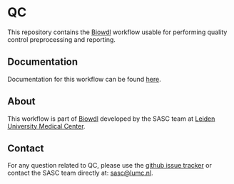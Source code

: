 # QC
This repository contains the [Biowdl](https://github.com/biowdl) 
workflow usable for performing quality control preprocessing and
reporting.

## Documentation
Documentation for this workflow can be
found [here](https://biowdl.github.io/QC/).

## About
This workflow is part of [Biowdl](https://github.com/biowdl) developed by the
SASC team at [Leiden University Medical Center](https://www.lumc.nl/).

## Contact
<p>
  <!-- Obscure e-mail address for spammers -->
For any question related to QC, please use the
<a href="https://github.com/biowdl/QC/issues">github issue tracker</a>
or contact the SASC team directly at: 
<a href="&#109;&#97;&#105;&#108;&#116;&#111;&#58;&#115;&#97;&#115;&#99;&#64;&#108;&#117;&#109;&#99;&#46;&#110;&#108;">
&#115;&#97;&#115;&#99;&#64;&#108;&#117;&#109;&#99;&#46;&#110;&#108;</a>.
</p>
